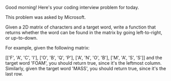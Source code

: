 
Good morning! Here's your coding interview problem for today.

This problem was asked by Microsoft.

Given a 2D matrix of characters and a target word, write a function that returns whether the word can be found in the matrix by going left-to-right, or up-to-down.

For example, given the following matrix:

[['F', 'A', 'C', 'I'],
 ['O', 'B', 'Q', 'P'],
 ['A', 'N', 'O', 'B'],
 ['M', 'A', 'S', 'S']]
and the target word 'FOAM', you should return true, since it's the leftmost column. Similarly, given the target word 'MASS', you should return true, since it's the last row.